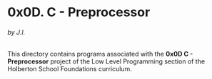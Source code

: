 <h1>0x0D. C - Preprocessor</h1>
<h6>by J.I.</h6>

This directory contains programs associated with the <strong>0x0D C - Preprocessor</strong> project of the Low Level Programming section of the Holberton School Foundations curriculum.

